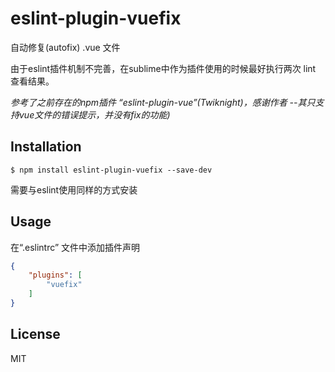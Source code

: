 # eslint-plugin-vuefix

自动修复(autofix) .vue 文件

由于eslint插件机制不完善，在sublime中作为插件使用的时候最好执行两次 lint 查看结果。

_参考了之前存在的npm插件 “eslint-plugin-vue”(Twiknight)，感谢作者 --其只支持vue文件的错误提示，并没有fix的功能)_

## Installation

```
$ npm install eslint-plugin-vuefix --save-dev
```

需要与eslint使用同样的方式安装

## Usage

在“.eslintrc” 文件中添加插件声明

```json
{
    "plugins": [
        "vuefix"
    ]
}
```

## License

MIT
